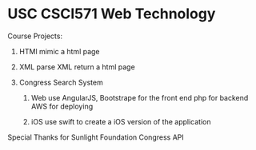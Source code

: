# USC CSCI571 Web Technology

Course Projects:
1. HTMl
	mimic a html page

2. XML
	parse XML return a html page

3. Congress Search System
	1. Web
		use AngularJS, Bootstrape for the front end
		php for backend
		AWS for deploying

	2. iOS
		use swift to create a iOS version of the application

Special Thanks for Sunlight Foundation Congress API
